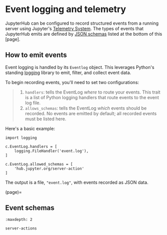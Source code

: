 <!---
This doc is part of the Technical references section of the References documentation.
--->

# Event logging and telemetry

JupyterHub can be configured to record structured events from a running server using Jupyter's [Telemetry System]. The types of events that JupyterHub emits are defined by [JSON schemas] listed at the bottom of this [page].

## How to emit events

Event logging is handled by its `Eventlog` object. This leverages Python's standing [logging] library to emit, filter, and collect event data.

To begin recording events, you'll need to set two configurations:

> 1. `handlers`: tells the EventLog _where_ to route your events. This trait is a list of Python logging handlers that route events to the event log file.
> 2. `allows_schemas`: tells the EventLog _which_ events should be recorded. No events are emitted by default; all recorded events must be listed here.

Here's a basic example:

```
import logging

c.EventLog.handlers = [
    logging.FileHandler('event.log'),
]

c.EventLog.allowed_schemas = [
    'hub.jupyter.org/server-action'
]
```

The output is a file, `"event.log"`, with events recorded as JSON data.

(page)=

## Event schemas

```{toctree}
:maxdepth: 2

server-actions
```

[json schemas]: https://json-schema.org/
[logging]: https://docs.python.org/3/library/logging.html
[telemetry system]: https://github.com/jupyter/telemetry
